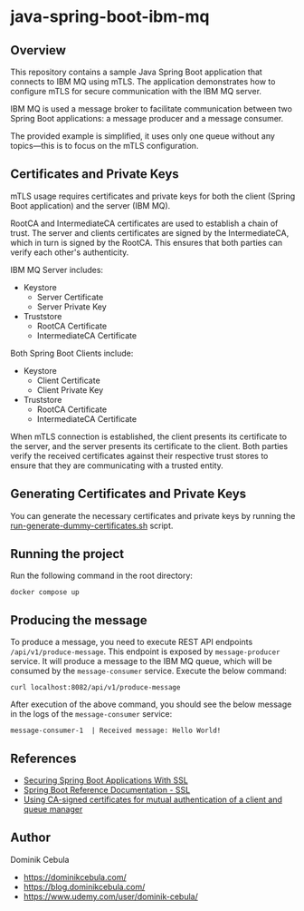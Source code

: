 # java-spring-boot-ibm-mq

## Overview

This repository contains a sample Java Spring Boot application that connects to IBM MQ using mTLS.
The application demonstrates how to configure mTLS for secure communication with the IBM MQ server.

IBM MQ is used a message broker to facilitate communication between two Spring Boot applications: a message producer and
a message consumer.

The provided example is simplified, it uses only one queue without any topics—this is to focus on the mTLS
configuration.

## Certificates and Private Keys

mTLS usage requires certificates and private keys for both the client (Spring Boot application) and the server (IBM MQ).

RootCA and IntermediateCA certificates are used to establish a chain of trust. The server and clients certificates are
signed by the IntermediateCA, which in turn is signed by the RootCA. This ensures that both parties can verify each
other's authenticity.

IBM MQ Server includes:

- Keystore
    - Server Certificate
    - Server Private Key
- Truststore
    - RootCA Certificate
    - IntermediateCA Certificate

Both Spring Boot Clients include:

- Keystore
    - Client Certificate
    - Client Private Key
- Truststore
    - RootCA Certificate
    - IntermediateCA Certificate

When mTLS connection is established, the client presents its certificate to the server, and the server presents its
certificate to the client. Both parties verify the received certificates against their respective trust stores to ensure
that they are communicating with a trusted entity.

## Generating Certificates and Private Keys

You can generate the necessary certificates and private keys by running
the [run-generate-dummy-certificates.sh](ibm-mq/run-generate-dummy-certificates.sh) script.

## Running the project

Run the following command in the root directory:

```shell
docker compose up
```

## Producing the message

To produce a message, you need to execute REST API endpoints `/api/v1/produce-message`. This endpoint is exposed by
`message-producer` service. It will produce a message to the IBM MQ queue, which will be consumed by the
`message-consumer` service. Execute the below command:

```shell
curl localhost:8082/api/v1/produce-message
```

After execution of the above command, you should see the below message in the logs of the `message-consumer` service:

```text
message-consumer-1  | Received message: Hello World!
```

## References

- [Securing Spring Boot Applications With SSL](https://spring.io/blog/2023/06/07/securing-spring-boot-applications-with-ssl)
- [Spring Boot Reference Documentation - SSL](https://docs.spring.io/spring-boot/reference/features/ssl.html)
- [Using CA-signed certificates for mutual authentication of a client and queue manager](https://www.ibm.com/docs/en/ibm-mq/9.4.x?topic=ccqms-using-ca-signed-certificates-mutual-authentication-client-queue-manager)

## Author

Dominik Cebula

- https://dominikcebula.com/
- https://blog.dominikcebula.com/
- https://www.udemy.com/user/dominik-cebula/
